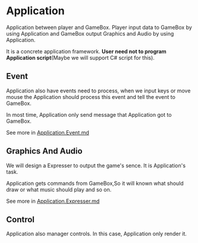 # Application 

Application between player and GameBox. Player input data to GameBox by using Application and GameBox output Graphics and Audio by using Application.

It is a concrete application framework. **User need not to program Application script**(Maybe we will support C# script for this). 

## Event

Application also have events need to process, when we input keys or move mouse the Application should process this event and tell the event to GameBox.

In most time, Application only send message that Application got to GameBox.

See more in [Application.Event.md](/Application.Event.md)

## Graphics And Audio 

We will design a Expresser to output the game's sence. It is Application's task.

Application gets commands from GameBox,So it will known what should draw or what music should play and so on. 

See more in [Application.Expresser.md](/Application.Expresser.md)

## Control 

Application also manager controls.
In this case, Application only render it.

